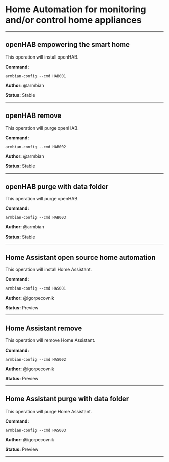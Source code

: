 # Home Automation for monitoring and/or control home appliances


***

## openHAB empowering the smart home
This operation will install openHAB.

**Command:** 
~~~
armbian-config --cmd HAB001
~~~

**Author:** @armbian

**Status:** Stable



***

## openHAB remove
This operation will purge openHAB.

**Command:** 
~~~
armbian-config --cmd HAB002
~~~

**Author:** @armbian

**Status:** Stable



***

## openHAB purge with data folder
This operation will purge openHAB.

**Command:** 
~~~
armbian-config --cmd HAB003
~~~

**Author:** @armbian

**Status:** Stable



***

## Home Assistant open source home automation
This operation will install Home Assistant.

**Command:** 
~~~
armbian-config --cmd HAS001
~~~

**Author:** @igorpecovnik

**Status:** Preview



***

## Home Assistant remove
This operation will remove Home Assistant.

**Command:** 
~~~
armbian-config --cmd HAS002
~~~

**Author:** @igorpecovnik

**Status:** Preview



***

## Home Assistant purge with data folder
This operation will purge Home Assistant.

**Command:** 
~~~
armbian-config --cmd HAS003
~~~

**Author:** @igorpecovnik

**Status:** Preview



***

